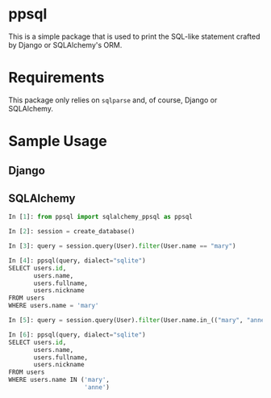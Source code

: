 # ppsql

This is a simple package that is used to print the SQL-like statement crafted by Django or SQLAlchemy's ORM.

# Requirements

This package only relies on `sqlparse` and, of course, Django or SQLAlchemy.

# Sample Usage

## Django

## SQLAlchemy
```python
In [1]: from ppsql import sqlalchemy_ppsql as ppsql

In [2]: session = create_database()

In [3]: query = session.query(User).filter(User.name == "mary")

In [4]: ppsql(query, dialect="sqlite")
SELECT users.id,
       users.name,
       users.fullname,
       users.nickname
FROM users
WHERE users.name = 'mary'

In [5]: query = session.query(User).filter(User.name.in_(("mary", "anne")))

In [6]: ppsql(query, dialect="sqlite")
SELECT users.id,
       users.name,
       users.fullname,
       users.nickname
FROM users
WHERE users.name IN ('mary',
                     'anne')
```
